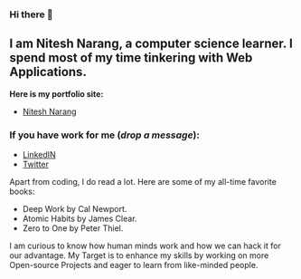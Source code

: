### Hi there 👋
## I am Nitesh Narang, a computer science learner. I spend most of my time tinkering with Web Applications.

**Here is my portfolio site:**
* [Nitesh Narang](https://niteshnarang.netlify.app/)

### If you have work for me (_drop a message_):
* [LinkedIN](https://www.linkedin.com/in/nitesh-narang-72511295/)
* [Twitter](https://twitter.com/theniteshnarang)

Apart from coding, I do read a lot. Here are some of my all-time favorite books:
* Deep Work by Cal Newport.
* Atomic Habits by James Clear.
* Zero to One by Peter Thiel.

I am curious to know how human minds work and how we can hack it for our advantage.
My Target is to enhance my skills by working on more Open-source Projects and eager to learn from like-minded people.
<!--
**theniteshnarang/theniteshnarang** is a ✨ _special_ ✨ repository because its `README.md` (this file) appears on your GitHub profile.

Here are some ideas to get you started:

- 🔭 I’m currently working on JavaScript
- 🌱 I’m currently learning React
- 👯 I’m looking to collaborate on Front-End-Projects
- 🤔 I’m looking for help with P
- 💬 Ask me about ...
- 📫 How to reach me: ...
- 😄 Pronouns: ...
- ⚡ Fun fact: ...

--!>

